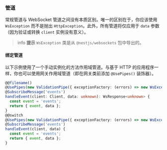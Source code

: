 ### 管道

常规管道与 WebSocket 管道之间没有本质区别。唯一的区别在于，你应该使用 `WsException` 而不是抛出 `HttpException`。此外，所有管道将仅应用于 `data` 参数（因为验证或转换 `client` 实例没有意义）。

> info **提示** `WsException` 类是从 `@nestjs/websockets` 包中导出的。

#### 绑定管道

以下示例使用了一个手动实例化的方法作用域管道。与基于 HTTP 的应用程序一样，你也可以使用网关作用域管道（即在网关类前添加 `@UsePipes()` 装饰器）。

```typescript
@@filename()
@UsePipes(new ValidationPipe({ exceptionFactory: (errors) => new WsException(errors) }))
@SubscribeMessage('events')
handleEvent(client: Client, data: unknown): WsResponse<unknown> {
  const event = 'events';
  return { event, data };
}
@@switch
@UsePipes(new ValidationPipe({ exceptionFactory: (errors) => new WsException(errors) }))
@SubscribeMessage('events')
handleEvent(client, data) {
  const event = 'events';
  return { event, data };
}
```
